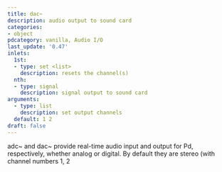 ```yaml
---
title: dac~
description: audio output to sound card
categories:
- object
pdcategory: vanilla, Audio I/O
last_update: '0.47'
inlets:
  1st:
  - type: set <list>
    description: resets the channel(s)
  nth:
  - type: signal
    description: signal output to sound card
arguments:
  - type: list
    description: set output channels 
  default: 1 2
draft: false
---
```

adc~ and dac~ provide real-time audio input and output for Pd, respectively, whether analog or digital. By default they are stereo (with channel numbers 1, 2
